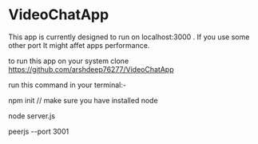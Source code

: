 # VideoChatApp

This app is currently designed to run on localhost:3000 . If you use some other port It might affet apps performance.

to run this app on your system clone https://github.com/arshdeep76277/VideoChatApp 

run this command in your terminal:- 

npm init     // make sure you have installed node

node server.js

peerjs --port 3001
